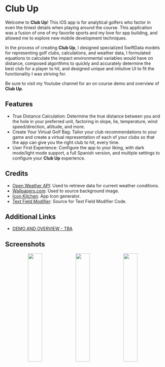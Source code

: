 # Club Up

Welcome to **Club Up**! This iOS app is for analytical golfers who factor in even the tiniest details when playing around the course. This application was a fusion of one of my favorite sports and my love for app building, and allowed me to explore new mobile development techniques.

In the process of creating **Club Up**, I designed specialized SwiftData models for representing golf clubs, calculations, and weather data, I formulated equations to calculate the impact environmental variables would have on distance, composed algorithms to quickly and accurately determine the best club for a player to hit, and designed unique and intiutive UI to fit the functionality I was striving for.

Be sure to visit my Youtube channel for an on course demo and overview of **Club Up**.


## Features

- True Distance Calculation: Determine the true distance between you and the hole in your preferred unit, factoring in slope, lie, temperature, wind speed/direction, altitude, and more.
- Create Your Virtual Golf Bag: Tailor your club recommendations to your game and create a virtual representation of each of your clubs so that the app can give you the right club to hit, every time.
- User First Experience: Configure the app to your liking, with dark mode/light mode support, a full Spanish version, and multiple settings to configure your **Club Up** experience.

## Credits
- [Open Weather API](https://openweathermap.org/api): Used to retrieve data for current weather conditions.
- [Wallpapers.com](https://wallpapers.com/): Used to source background image.
- [Icon Kitchen](https://icon.kitchen): App Icon generator.
- [Text Field Modifier](https://sanzaru84.medium.com/): Source for Text Field Modifier Code.

## Additional Links
- [DEMO AND OVERVIEW - TBA]()

## Screenshots

<p align="center">
  <img src="https://github.com/phillt3/ClubUp/assets/46726184/712706fb-6146-4845-8ed2-7b59b98f6b39" width="30%">
  <img src="https://github.com/phillt3/ClubUp/assets/46726184/47317cf0-800a-4473-b6de-d9b1492efee0" width="30%">
  <img src="https://github.com/phillt3/ClubUp/assets/46726184/cd93a9ee-e477-4d73-b38e-f1cf1111c3bd" width="30%">
</p>



